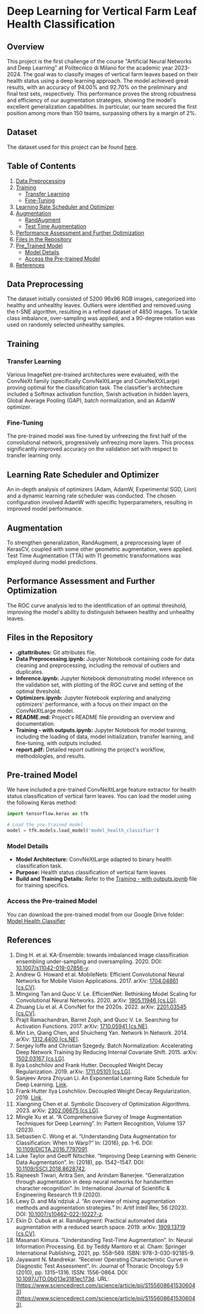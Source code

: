 # Deep Learning for Vertical Farm Leaf Health Classification

## Overview

This project is the first challenge of the course "Artificial Neural Networks and Deep Learning" at Politecnico di Milano for the academic year 2023-2024. The goal was to classify images of vertical farm leaves based on their health status using a deep learning approach. The model achieved great results, with an accuracy of 94.00% and 92.70% on the preliminary and final test sets, respectively. This performance proves the strong robustness and efficiency of our augmentation strategies, showing the model's excellent generalization capabilities. In particular, our team secured the first position among more than 150 teams, surpassing others by a margin of 2%.

## Dataset

The dataset used for this project can be found [here](https://drive.google.com/file/d/1llWCmIbaW-uHvZcD-soT8DJQJYmm8zAA/view?usp=drive_link).

## Table of Contents

1. [Data Preprocessing](#data-preprocessing)
2. [Training](#training)
   - [Transfer Learning](#transfer-learning)
   - [Fine-Tuning](#fine-tuning)
3. [Learning Rate Scheduler and Optimizer](#learning-rate-scheduler-and-optimizer)
4. [Augmentation](#augmentation)
   - [RandAugment](#randaugment)
   - [Test Time Augmentation](#test-time-augmentation)
5. [Performance Assessment and Further Optimization](#performance-assessment-and-further-optimization)
6. [Files in the Repository](#files-in-the-repository)
7. [Pre_Trained Model](#pre-trained-model)
   - [Model Details](#model-details)
   - [Access the Pre-trained Model](#access-the-pretrained-model)
8. [References](#references)

## Data Preprocessing

The dataset initially consisted of 5200 96x96 RGB images, categorized into healthy and unhealthy leaves. Outliers were identified and removed using the t-SNE algorithm, resulting in a refined dataset of 4850 images. To tackle class imbalance, over-sampling was applied, and a 90-degree rotation was used on randomly selected unhealthy samples.

## Training

### Transfer Learning

Various ImageNet pre-trained architectures were evaluated, with the ConvNeXt family (specifically ConvNeXtLarge and ConvNeXtXLarge) proving optimal for the classification task. The classifier's architecture included a Softmax activation function, Swish activation in hidden layers, Global Average Pooling (GAP), batch normalization, and an AdamW optimizer.

### Fine-Tuning

The pre-trained model was fine-tuned by unfreezing the first half of the convolutional network, progressively unfreezing more layers. This process significantly improved accuracy on the validation set with respect to transfer learning only.

## Learning Rate Scheduler and Optimizer

An in-depth analysis of optimizers (Adam, AdamW, Experimental SGD, Lion) and a dynamic learning rate scheduler was conducted. The chosen configuration involved AdamW with specific hyperparameters, resulting in improved model performance.

## Augmentation

To strengthen generalization, RandAugment, a preprocessing layer of KerasCV, coupled with some other geometric augmentation, were applied. Test Time Augmentation (TTA) with 11 geometric transformations was employed during model predictions.

## Performance Assessment and Further Optimization

The ROC curve analysis led to the identification of an optimal threshold, improving the model's ability to distinguish between healthy and unhealthy leaves.

## Files in the Repository

- **.gitattributes:** Git attributes file.
- **Data Preprocessing.ipynb:** Jupyter Notebook containing code for data cleaning and preprocessing, including the removal of outliers and duplicates.
- **Inference.ipynb:** Jupyter Notebook demonstrating model inference on the validation set, with plotting of the ROC curve and setting of the optimal threshold.
- **Optimizers.ipynb:** Jupyter Notebook exploring and analyzing optimizers' performance, with a focus on their impact on the ConvNeXtLarge model.
- **README.md:** Project's README file providing an overview and documentation.
- **Training - with outputs.ipynb:** Jupyter Notebook for model training, including the loading of data, model initialization, transfer learning, and fine-tuning, with outputs included.
- **report.pdf:** Detailed report outlining the project's workflow, methodologies, and results.

## Pre-trained Model

We have included a pre-trained ConvNeXtLarge feature extractor for health status classification of vertical farm leaves. You can load the model using the following Keras method:

```python
import tensorflow.keras as tfk

# Load the pre-trained model
model = tfk.models.load_model('model_health_classifier')
```

### Model Details

- **Model Architecture:** ConvNeXtLarge adapted to binary health classification task.
- **Purpose:** Health status classification of vertical farm leaves
- **Build and Training Details:** Refer to the [Training - with outputs.ipynb](Training%20-%20with%20outputs.ipynb) file for training specifics.

### Access the Pre-trained Model

You can download the pre-trained model from our Google Drive folder: [Model Health Classifier](https://drive.google.com/drive/folders/1UNth_0bhNkjKRo4-LX731XN3ZiyzUAIq?usp=sharing)

## References

1. Ding H. et al. KA-Ensemble: towards imbalanced image classification ensembling under-sampling and oversampling. 2020. DOI: [10.1007/s11042-019-07856-y](https://doi.org/10.1007/s11042-019-07856-y).
2. Andrew G. Howard et al. MobileNets: Efficient Convolutional Neural Networks for Mobile Vision Applications. 2017. arXiv: [1704.04861 [cs.CV]](https://arxiv.org/abs/1704.04861).
3. Mingxing Tan and Quoc V. Le. EfficientNet: Rethinking Model Scaling for Convolutional Neural Networks. 2020. arXiv: [1905.11946 [cs.LG]](https://arxiv.org/abs/1905.11946).
4. Zhuang Liu et al. A ConvNet for the 2020s. 2022. arXiv: [2201.03545 [cs.CV]](https://arxiv.org/abs/2201.03545).
5. Prajit Ramachandran, Barret Zoph, and Quoc V. Le. Searching for Activation Functions. 2017. arXiv: [1710.05941 [cs.NE]](https://arxiv.org/abs/1710.05941).
6. Min Lin, Qiang Chen, and Shuicheng Yan. Network In Network. 2014. arXiv: [1312.4400 [cs.NE]](https://arxiv.org/abs/1312.4400).
7. Sergey Ioffe and Christian Szegedy. Batch Normalization: Accelerating Deep Network Training by Reducing Internal Covariate Shift. 2015. arXiv: [1502.03167 [cs.LG]](https://arxiv.org/abs/1502.03167).
8. Ilya Loshchilov and Frank Hutter. Decoupled Weight Decay Regularization. 2019. arXiv: [1711.05101 [cs.LG]](https://arxiv.org/abs/1711.05101).
9. Sanjeev Arora Zhiyuan Li. An Exponential Learning Rate Schedule for Deep Learning. [Link](https://doi.org/10.48550/arXiv.1910.07454).
10. Frank Hutter Ilya Loshchilov. Decoupled Weight Decay Regularization. 2019. [Link](https://openreview.net/forum?id=Bkg6RiCqY7).
11. Xiangning Chen et al. Symbolic Discovery of Optimization Algorithms. 2023. arXiv: [2302.06675 [cs.LG]](https://arxiv.org/abs/2302.06675).
12. Mingle Xu et al. “A Comprehensive Survey of Image Augmentation Techniques for Deep Learning”. In: Pattern Recognition, Volume 137 (2023).
13. Sebastien C. Wong et al. “Understanding Data Augmentation for Classification: When to Warp?” In: (2016), pp. 1–6. DOI: [10.1109/DICTA.2016.7797091](https://doi.org/10.1109/DICTA.2016.7797091).
14. Luke Taylor and Geoff Nitschke. “Improving Deep Learning with Generic Data Augmentation”. In: (2018), pp. 1542–1547. DOI: [10.1109/SSCI.2018.8628742](https://doi.org/10.1109/SSCI.2018.8628742).
15. Rajneesh Tiwari, Aritra Sen, and Arindam Banerjee. “Generalization through augmentation in deep neural networks for handwritten character recognition”. In: International Journal of Scientific & Engineering Research 11.9 (2020).
16. Lewy D. and Ma´ndziuk J. “An overview of mixing augmentation methods and augmentation strategies.” In: Artif Intell Rev, 56 (2023). DOI: [10.1007/s10462-022-10227-z](https://doi.org/10.1007/s10462-022-10227-z).
17. Ekin D. Cubuk et al. RandAugment: Practical automated data augmentation with a reduced search space. 2019. arXiv: [1909.13719 [cs.CV]](https://arxiv.org/abs/1909.13719).
18. Masanari Kimura. “Understanding Test-Time Augmentation”. In: Neural Information Processing. Ed. by Teddy Mantoro et al. Cham: Springer International Publishing, 2021, pp. 558–569. ISBN: 978-3-030-92185-9.
19. Jayawant N. Mandrekar. “Receiver Operating Characteristic Curve in Diagnostic Test Assessment”. In: Journal of Thoracic Oncology 5.9 (2010), pp. 1315–1316. ISSN: 1556-0864. DOI: [10.1097/JTO.0b013e3181ec173d](https://doi.org/10.1097/JTO.0b013e3181ec173d). URL: [https://www.sciencedirect.com/science/article/pii/S1556086415306043](https://www.sciencedirect.com/science/article/pii/S1556086415306043).
